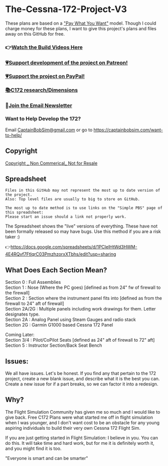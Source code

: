 # The-Cessna-172-Project-V3

These plans are based on a ["Pay What You Want"](https://www.paypal.com/donate?business=H4MLB9GPEUEX4&item_name=Cessna+172+Project&currency_code=USD) model. Though I could charge money for these plans, I want to give this project's plans and files away on this GitHub for free. 
### 👉[Watch the Build Videos Here](https://www.youtube.com/watch?v=Gfau2fuKCAs&list=PL3BZuuA7xo1La9Q11wTtN-bd93COms_3J)


### [💗Support development of the project on Patreon!](https://www.patreon.com/Captain_Bob)
### [💗Support the project on PayPal!](https://www.paypal.com/donate?business=H4MLB9GPEUEX4&item_name=Cessna+172+Project&currency_code=USD)
### [📚C172 research/Dimensions](https://github.com/CaptainBobSim/C172-Research)
### 📰[Join the Email Newsletter](https://mailchi.mp/3afd070e8526/wf5uthbr9t)

### Want to Help Develop the 172?
Email CaptainBobSim@gmail.com or go to https://captainbobsim.com/want-to-help/

## Copyright
[Copyright _ Non Commerical_ Not for Resale](https://creativecommons.org/licenses/by-nc/4.0/)

## Spreadsheet
	Files in this GitHub may not represent the most up to date version of the project.
	Also: Top level files are usually to big to store on GitHub.
	
	The most up to date method is to use links on the "Simple PBS" page of this spreadsheet:
	Please start an issue should a link not properly work.
The Spreadsheet shows the "live" versions of everything. These have not been formally released so may have bugs. Use this method if you are a risk taker :)

👉https://docs.google.com/spreadsheets/d/1PClelHtWd3HWM-4E4RQvf7FtlqrC03PmzhzorxXTbhs/edit?usp=sharing

## What Does Each Section Mean? <br />
Section 0 : Full Assemblies <br />
Section 1 : Nose (Where the PC goes) [defined as from 24" fw of firewall to the firewall]<br />
Section 2 : Section where the instrument panel fits into [defined as from the firewall to 24" aft of firewall] <br />
Section 2A/2G : Multiple panels including work drawings for them. Letter designates type. <br />
Section 2A : Analog Panel using Steam Gauges and radio stack <br />
Section 2G : Garmin G1000 based Cessna 172 Panel <br />

Coming Later: <br />
Section 3/4 : Pilot/CoPilot Seats [defined as 24" aft of firewall to 72" aft] <br />
Section 5 : Instructor Section/Back Seat Bench <br />


## Issues:
We all have issues. Let's be honest. If you find any that pertain to the 172 project, create a new blank issue, and describe what it is the best you can.
Create a new issue for if a part breaks, so we can factor it into a redesign.

## Why?
The Flight Simulation Community has given me so much and I would like to give back. Free C172 Plans were what started me off in flight simulation when I was younger, and I don't want cost to be an obstacle for any young aspiring individuals to build their very own Cessna 172 Flight Sim.

If you are just getting started in Flight Simulation: I believe in you. You can do this. It will take time and hard work, but for me it is definitely worth it, and you might find it is too.

"Everyone is smart and can be smarter"
